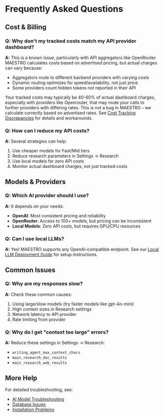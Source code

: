 # Frequently Asked Questions

## Cost & Billing

### Q: Why don't my tracked costs match my API provider dashboard?

**A:** This is a known issue, particularly with API aggregators like OpenRouter. MAESTRO calculates costs based on advertised pricing, but actual charges can vary because:

- Aggregators route to different backend providers with varying costs
- Dynamic routing optimizes for speed/availability, not just price  
- Some providers count hidden tokens not reported in their API

Your tracked costs may typically be 40-60% of actual dashboard charges, especially with providers like Openrouter, that may route your calls to further providers with differing rates. This is not a bug in MAESTRO - we calculate correctly based on advertised rates. See [Cost Tracking Discrepancies](common-issues/ai-models.md#cost-tracking-discrepancies) for details and workarounds.

### Q: How can I reduce my API costs?

**A:** Several strategies can help:

1. Use cheaper models for Fast/Mid tiers
2. Reduce research parameters in Settings → Research
3. Use local models for zero API costs
4. Monitor actual dashboard charges, not just tracked costs

## Models & Providers

### Q: Which AI provider should I use?

**A:** It depends on your needs:

- **OpenAI**: Most consistent pricing and reliability
- **OpenRouter**: Access to 100+ models, but pricing can be inconsistent
- **Local Models**: Zero API costs, but requires GPU/CPU resources

### Q: Can I use local LLMs?

**A:** Yes! MAESTRO supports any OpenAI-compatible endpoint. See our [Local LLM Deployment Guide](../deployment/local-llms.md) for setup instructions.

## Common Issues

### Q: Why are my responses slow?

**A:** Check these common causes:

1. Using large/slow models (try faster models like gpt-4o-mini)
2. High context sizes in Research settings
3. Network latency to API provider
4. Rate limiting from provider

### Q: Why do I get "context too large" errors?

**A:** Reduce these settings in Settings → Research:

- `writing_agent_max_context_chars`
- `main_research_doc_results`  
- `main_research_web_results`

## More Help

For detailed troubleshooting, see:
- [AI Model Troubleshooting](common-issues/ai-models.md)
- [Database Issues](common-issues/database.md)
- [Installation Problems](common-issues/installation.md)